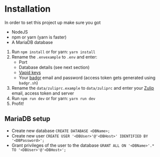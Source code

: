# Installation
In order to set this project up make sure you got
- NodeJS
- npm or yarn (yarn is faster)
- A MariaDB database

1. Run `npm install` or for yarn: `yarn install`
2. Rename the `.envexample` to `.env` and enter:
    * Port
    * Database details (see next section)
    * [Vapid keys](https://github.com/Jugendhackt/JugendhacktApp/blob/f6c09bad83a002eb4eb0034fe1cc5944cba515f1/push.js#L2)
    * Your [badgr](https://badgr.io) email and password (access token gets generated using `badgr.sh`)
3. Rename the `data/zuliprc.example` to `data/zuliprc` and enter your [Zulip](https://community.jugendhackt.org/) email, access token and server
3. Run `npm run dev` or for yarn: `yarn run dev`
5. Profit!

## MariaDB setup
- Create new database `CREATE DATABASE <DBName>;`
- Create new user `CREATE USER '<DBUser>'@'<DBHost>' IDENTIFIED BY '<DBPassword>';`
- Grant privileges of the user to the database `GRANT ALL ON '<DBName>'.* TO '<DBUser>'@'<DBHost>';`
